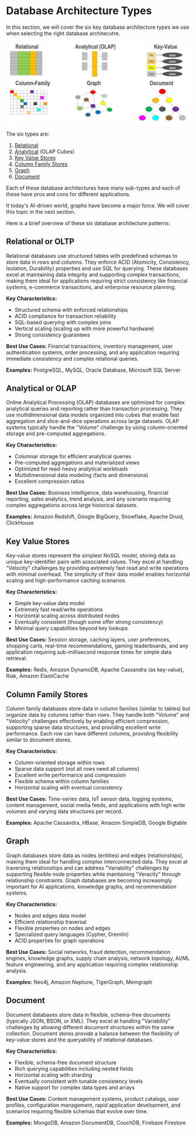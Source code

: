 # Database Architecture Types

In this section, we will cover the six key database architecture
types we use when selecting the right database architecutre.

![](../img/six-db-types.png)

The six types are:

1. [Relational](relational/index.md)
2. [Analytical](analytical/index.md) (OLAP Cubes)
3. [Key Value Stores](key-value.md)
4. [Column Family Stores](column-family/index.md)
5. [Graph](graph/index.md)
6. [Document](document/index.md)

Each of these database architectures have many sub-types
and each of these have pros and cons for different applications.

It today's AI-driven world, graphs have become a major force.
We will cover this topic in the next section.

Here is a brief overview of these six database architecture patterns:

## Relational or OLTP

Relational databases use structured tables with predefined schemas to store data in rows and columns. They enforce ACID (Atomicity, Consistency, Isolation, Durability) properties and use SQL for querying. These databases excel at maintaining data integrity and supporting complex transactions, making them ideal for applications requiring strict consistency like financial systems, e-commerce transactions, and enterprise resource planning.

**Key Characteristics:**

- Structured schema with enforced relationships
- ACID compliance for transaction reliability
- SQL-based querying with complex joins
- Vertical scaling (scaling up with more powerful hardware)
- Strong consistency guarantees

**Best Use Cases:** Financial transactions, inventory management, user authentication systems, order processing, and any application requiring immediate consistency and complex relational queries.

**Examples:** PostgreSQL, MySQL, Oracle Database, Microsoft SQL Server

## Analytical or OLAP

Online Analytical Processing (OLAP) databases are optimized for complex analytical queries and reporting rather than transaction processing. They use multidimensional data models organized into cubes that enable fast aggregation and slice-and-dice operations across large datasets. OLAP systems typically handle the "Volume" challenge by using column-oriented storage and pre-computed aggregations.

**Key Characteristics:**

- Columnar storage for efficient analytical queries
- Pre-computed aggregations and materialized views
- Optimized for read-heavy analytical workloads
- Multidimensional data modeling (facts and dimensions)
- Excellent compression ratios

**Best Use Cases:** Business intelligence, data warehousing, financial reporting, sales analytics, trend analysis, and any scenario requiring complex aggregations across large historical datasets.

**Examples:** Amazon Redshift, Google BigQuery, Snowflake, Apache Druid, ClickHouse

## Key Value Stores

Key-value stores represent the simplest NoSQL model, storing data as unique key-identifier pairs with associated values. They excel at handling "Velocity" challenges by providing extremely fast read and write operations with minimal overhead. The simplicity of their data model enables horizontal scaling and high-performance caching scenarios.

**Key Characteristics:**

- Simple key-value data model
- Extremely fast read/write operations
- Horizontal scaling across distributed nodes
- Eventually consistent (though some offer strong consistency)
- Minimal query capabilities beyond key lookups

**Best Use Cases:** Session storage, caching layers, user preferences, shopping carts, real-time recommendations, gaming leaderboards, and any application requiring sub-millisecond response times for simple data retrieval.

**Examples:** Redis, Amazon DynamoDB, Apache Cassandra (as key-value), Riak, Amazon ElastiCache

## Column Family Stores

Column family databases store data in column families (similar to tables) but organize data by columns rather than rows. They handle both "Volume" and "Velocity" challenges effectively by enabling efficient compression, supporting sparse data structures, and providing excellent write performance. Each row can have different columns, providing flexibility similar to document stores.

**Key Characteristics:**

- Column-oriented storage within rows
- Sparse data support (not all rows need all columns)
- Excellent write performance and compression
- Flexible schema within column families
- Horizontal scaling with eventual consistency

**Best Use Cases:** Time-series data, IoT sensor data, logging systems, content management, social media feeds, and applications with high write volumes and varying data structures per record.

**Examples:** Apache Cassandra, HBase, Amazon SimpleDB, Google Bigtable

## Graph

Graph databases store data as nodes (entities) and edges (relationships), making them ideal for handling complex interconnected data. They excel at traversing relationships and can address "Variability" challenges by supporting flexible node properties while maintaining "Veracity" through relationship constraints. Graph databases are becoming increasingly important for AI applications, knowledge graphs, and recommendation systems.

**Key Characteristics:**

- Nodes and edges data model
- Efficient relationship traversal
- Flexible properties on nodes and edges
- Specialized query languages (Cypher, Gremlin)
- ACID properties for graph operations

**Best Use Cases:** Social networks, fraud detection, recommendation engines, knowledge graphs, supply chain analysis, network topology, AI/ML feature engineering, and any application requiring complex relationship analysis.

**Examples:** Neo4j, Amazon Neptune, TigerGraph, Memgraph

## Document

Document databases store data in flexible, schema-free documents (typically JSON, BSON, or XML). They excel at handling "Variability" challenges by allowing different document structures within the same collection. Document stores provide a balance between the flexibility of key-value stores and the queryability of relational databases.

**Key Characteristics:**

- Flexible, schema-free document structure
- Rich querying capabilities including nested fields
- Horizontal scaling with sharding
- Eventually consistent with tunable consistency levels
- Native support for complex data types and arrays

**Best Use Cases:** Content management systems, product catalogs, user profiles, configuration management, rapid application development, and scenarios requiring flexible schemas that evolve over time.

**Examples:** MongoDB, Amazon DocumentDB, CouchDB,  Firebase Firestore
